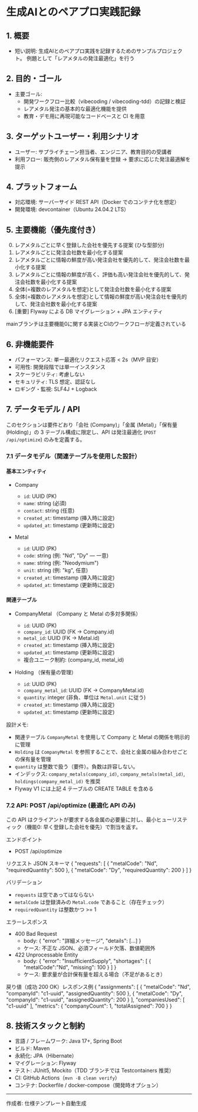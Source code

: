 # 生成AIとのペアプロ実践記録

## 1. 概要
- 短い説明: 生成AIとのペアプロ実践を記録するためのサンプルプロジェクト。  例題として「レアメタルの発注最適化」を行う

## 2. 目的・ゴール
- 主要ゴール:
  - 開発ワークフロー比較（vibecoding / vibecoding-tdd）の記録と検証
  - レアメタル発注の基本的な最適化機能を提供
  - 教育・デモ用に再現可能なコードベースと CI を用意

## 3. ターゲットユーザー・利用シナリオ
- ユーザー: サプライチェーン担当者、エンジニア、教育目的の受講者
- 利用フロー: 販売側のレアメタル保有量を登録 -> 要求に応じた発注最適解を提示

## 4. プラットフォーム
- 対応環境: サーバーサイド REST API（Docker でのコンテナ化を想定）
- 開発環境: devcontainer（Ubuntu 24.04.2 LTS）

## 5. 主要機能（優先度付き）
0. レアメタルごとに早く登録した会社を優先する提案 (ひな型部分)
1. レアメタルごとに発注会社数を最小化する提案
2. レアメタルごとに情報の鮮度が高い発注会社を優先的して、発注会社数を最小化する提案
3. レアメタルごとに情報の鮮度が高く、評価も高い発注会社を優先的して、発注会社数を最小化する提案
4. 全体(=複数のレアメタルを想定)として発注会社数を最小化する提案
5. 全体(=複数のレアメタルを想定)として情報の鮮度が高い発注会社を優先的して、発注会社数を最小化する提案
6. [重要] Flyway による DB マイグレーション + JPA エンティティ

mainブランチは主要機能0に関する実装とCIのワークフローが定義されている

## 6. 非機能要件
- パフォーマンス: 単一最適化リクエスト応答 < 2s（MVP 目安）
- 可用性: 開発段階では単一インスタンス
- スケーラビリティ: 考慮しない
- セキュリティ: TLS 想定、認証なし
- ロギング・監視: SLF4J + Logback

## 7. データモデル / API

  このセクションは要件どおり「会社 (Company)」「金属 (Metal)」「保有量 (Holding)」の 3 テーブル構成に限定し、API は発注最適化 (`POST /api/optimize`) のみを定義する。

### 7.1 データモデル（関連テーブルを使用した設計）

#### 基本エンティティ
- Company
  - `id`: UUID (PK)
  - `name`: string (必須)
  - `contact`: string (任意)
  - `created_at`: timestamp (挿入時に設定)
  - `updated_at`: timestamp (更新時に設定)

- Metal
  - `id`: UUID (PK)
  - `code`: string (例: "Nd", "Dy" — 一意)
  - `name`: string (例: "Neodymium")
  - `unit`: string (例: "kg", 任意)
  - `created_at`: timestamp (挿入時に設定)
  - `updated_at`: timestamp (更新時に設定)

#### 関連テーブル
- CompanyMetal （Company と Metal の多対多関係）
  - `id`: UUID (PK)
  - `company_id`: UUID (FK -> Company.id)
  - `metal_id`: UUID (FK -> Metal.id)
  - `created_at`: timestamp (挿入時に設定)
  - `updated_at`: timestamp (更新時に設定)
  - 複合ユニーク制約: (company_id, metal_id)

- Holding （保有量の管理）
  - `id`: UUID (PK)
  - `company_metal_id`: UUID (FK -> CompanyMetal.id)
  - `quantity`: integer (非負、単位は `Metal.unit` に従う)
  - `created_at`: timestamp (挿入時に設定)
  - `updated_at`: timestamp (更新時に設定)

設計メモ:
- 関連テーブル `CompanyMetal` を使用して Company と Metal の関係を明示的に管理
- `Holding` は `CompanyMetal` を参照することで、会社と金属の組み合わせごとの保有量を管理
- `quantity` は整数で扱う（要件）。負数は許容しない。
- インデックス: `company_metals(company_id)`, `company_metals(metal_id)`, `holdings(company_metal_id)` を推奨
- Flyway V1 には上記 4 テーブルの CREATE TABLE を含める  

### 7.2 API: POST /api/optimize (最適化 API のみ)

この API はクライアントが要求する各金属の必要量に対し、最小ヒューリスティック（機能0: 早く登録した会社を優先）で割当を返す。

  エンドポイント
  - POST /api/optimize

  リクエスト JSON スキーマ
  {
    "requests": [
      { "metalCode": "Nd", "requiredQuantity": 500 },
      { "metalCode": "Dy", "requiredQuantity": 200 }
    ]
  }

  バリデーション
  - `requests` は空であってはならない
  - `metalCode` は登録済みの `Metal.code` であること（存在チェック）
  - `requiredQuantity` は整数かつ >= 1

  エラーレスポンス
  - 400 Bad Request
    - body: { "error": "詳細メッセージ", "details": [...] }
    - ケース: 不正な JSON、必須フィールド欠落、数値範囲外
  - 422 Unprocessable Entity
    - body: { "error": "InsufficientSupply", "shortages": [ { "metalCode":"Nd", "missing": 100 } ] }
    - ケース: 要求量が合計保有量を超える場合（不足があるとき）

  戻り値（成功 200 OK）レスポンス例
  {
    "assignments": [
      { "metalCode": "Nd", "companyId": "c1-uuid", "assignedQuantity": 500 },
      { "metalCode": "Dy", "companyId": "c1-uuid", "assignedQuantity": 200 }
    ],
    "companiesUsed": [ "c1-uuid" ],
    "metrics": { "companyCount": 1, "totalAssigned": 700 }
  }

## 8. 技術スタックと制約
- 言語 / フレームワーク: Java 17+, Spring Boot
- ビルド: Maven
- 永続化: JPA（Hibernate）
- マイグレーション: Flyway
- テスト: JUnit5, Mockito（TDD ブランチでは Testcontainers 推奨）
- CI: GitHub Actions（`mvn -B clean verify`）
- コンテナ: Dockerfile / docker-compose（開発時オプション）

---
作成者: 仕様テンプレート自動生成
